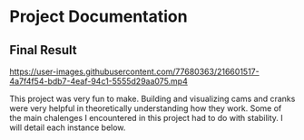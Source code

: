 # Project Documentation
## Final Result



https://user-images.githubusercontent.com/77680363/216601517-4a7f4f54-bdb7-4eaf-94c1-5555d29aa075.mp4



This project was very fun to make. Building and visualizing cams and cranks were very helpful in theoretically understanding how they work. Some of the main chalenges I encountered in this project had to do with stability. I will detail each instance below. 

